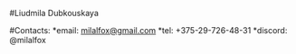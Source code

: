 #Liudmila Dubkouskaya

#Contacts:
*email: milalfox@gmail.com
*tel: +375-29-726-48-31
*discord: @milalfox